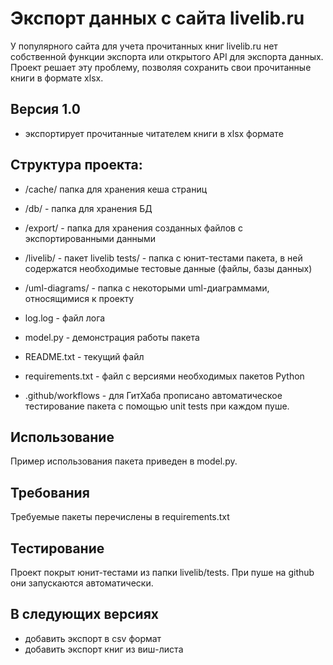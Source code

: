 # Экспорт данных с сайта livelib.ru
У популярного сайта для учета прочитанных книг livelib.ru нет собственной функции экспорта
или открытого API для экспорта данных. Проект решает эту проблему, позволяя сохранить свои прочитанные книги в формате xlsx.

## Версия 1.0
 - экспортирует прочитанные читателем книги в xlsx формате

## Структура проекта:
- /cache/ папка для хранения кеша страниц
- /db/ - папка для хранения БД
- /export/ - папка для хранения созданных файлов с экспортированными данными
- /livelib/ - пакет livelib
        tests/ - папка с юнит-тестами пакета, в ней содержатся необходимые тестовые данные (файлы, базы данных)
- /uml-diagrams/ - папка с некоторыми uml-диаграммами, относящимися к проекту
- log.log - файл лога
- model.py - демонстрация работы пакета
- README.txt - текущий файл
- requirements.txt - файл с версиями необходимых пакетов Python

- .github/workflows - для ГитХаба прописано автоматическое тестирование пакета с помощью unit tests при каждом пуше.


## Использование
Пример использования пакета приведен в model.py.


## Требования
Требуемые пакеты перечислены в requirements.txt


## Тестирование
Проект покрыт юнит-тестами из папки livelib/tests. При пуше на github они запускаются автоматически.

## В следующих версиях
- добавить экспорт в csv формат
- добавить экспорт книг из виш-листа
